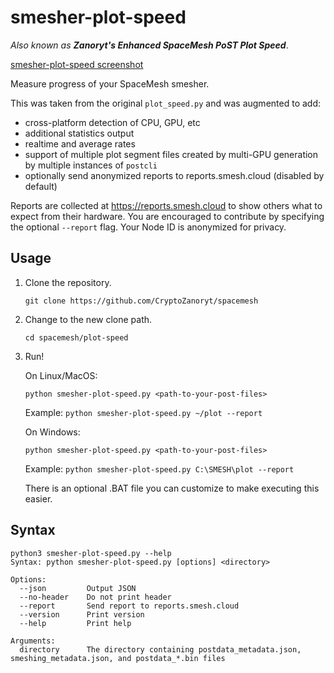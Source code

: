 # smesher-plot-speed

*Also known as **Zanoryt's Enhanced SpaceMesh PoST Plot Speed***.

[smesher-plot-speed screenshot](!smesher-plot-speed-screenshot1.png)

Measure progress of your SpaceMesh smesher.

This was taken from the original `plot_speed.py` and was augmented to add:
* cross-platform detection of CPU, GPU, etc
* additional statistics output
* realtime and average rates
* support of multiple plot segment files created by multi-GPU generation by multiple instances of `postcli`
* optionally send anonymized reports to reports.smesh.cloud (disabled by default)

Reports are collected at https://reports.smesh.cloud to show others what to expect from their hardware. You are encouraged to contribute by specifying the optional `--report` flag. Your Node ID is anonymized for privacy.

## Usage

1. Clone the repository.

    ```git clone https://github.com/CryptoZanoryt/spacemesh```

2. Change to the new clone path.

    `cd spacemesh/plot-speed`

3. Run!

    On Linux/MacOS:

    `python smesher-plot-speed.py <path-to-your-post-files>`

    Example: `python smesher-plot-speed.py ~/plot --report`

    On Windows:

    `python smesher-plot-speed.py <path-to-your-post-files>`

    Example: `python smesher-plot-speed.py C:\SMESH\plot --report`

    There is an optional .BAT file you can customize to make executing this easier.

## Syntax

```
python3 smesher-plot-speed.py --help
Syntax: python smesher-plot-speed.py [options] <directory>

Options:
  --json         Output JSON
  --no-header    Do not print header
  --report       Send report to reports.smesh.cloud
  --version      Print version
  --help         Print help

Arguments:
  directory      The directory containing postdata_metadata.json, smeshing_metadata.json, and postdata_*.bin files
```
